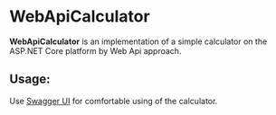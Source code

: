 # WebApiCalculator
<strong>WebApiCalculator</strong> is an implementation of a simple calculator on the ASP.NET Core platform by Web Api approach.

<h2> Usage: </h2>
Use <a href="https://swagger.io/tools/swagger-ui/">Swagger UI</a> for comfortable using of the calculator.
